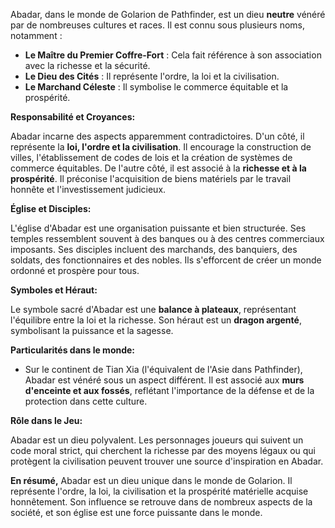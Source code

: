 Abadar, dans le monde de Golarion de Pathfinder, est un dieu **neutre** vénéré par de nombreuses cultures et races. Il est connu sous plusieurs noms, notamment :

- **Le Maître du Premier Coffre-Fort** : Cela fait référence à son association avec la richesse et la sécurité.
- **Le Dieu des Cités** : Il représente l'ordre, la loi et la civilisation.
- **Le Marchand Céleste** : Il symbolise le commerce équitable et la prospérité.

**Responsabilité et Croyances:**

Abadar incarne des aspects apparemment contradictoires. D'un côté, il représente la **loi, l'ordre et la civilisation**. Il encourage la construction de villes, l'établissement de codes de lois et la création de systèmes de commerce équitables. De l'autre côté, il est associé à la **richesse et à la prospérité**. Il préconise l'acquisition de biens matériels par le travail honnête et l'investissement judicieux.

**Église et Disciples:**

L'église d'Abadar est une organisation puissante et bien structurée. Ses temples ressemblent souvent à des banques ou à des centres commerciaux imposants. Ses disciples incluent des marchands, des banquiers, des soldats, des fonctionnaires et des nobles. Ils s'efforcent de créer un monde ordonné et prospère pour tous.

**Symboles et Héraut:**

Le symbole sacré d'Abadar est une **balance à plateaux**, représentant l'équilibre entre la loi et la richesse. Son héraut est un **dragon argenté**, symbolisant la puissance et la sagesse.

**Particularités dans le monde:**

- Sur le continent de Tian Xia (l'équivalent de l'Asie dans Pathfinder), Abadar est vénéré sous un aspect différent. Il est associé aux **murs d'enceinte et aux fossés**, reflétant l'importance de la défense et de la protection dans cette culture.

**Rôle dans le Jeu:**

Abadar est un dieu polyvalent. Les personnages joueurs qui suivent un code moral strict, qui cherchent la richesse par des moyens légaux ou qui protègent la civilisation peuvent trouver une source d'inspiration en Abadar.

**En résumé,** Abadar est un dieu unique dans le monde de Golarion. Il représente l'ordre, la loi, la civilisation et la prospérité matérielle acquise honnêtement. Son influence se retrouve dans de nombreux aspects de la société, et son église est une force puissante dans le monde.